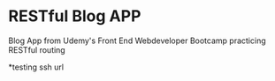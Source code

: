 # RESTful Blog APP

Blog App from Udemy's Front End Webdeveloper Bootcamp practicing RESTful routing

*testing ssh url
